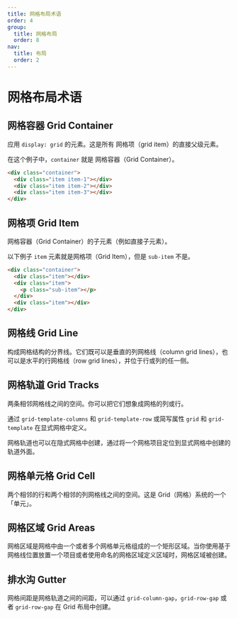 ```yaml
---
title: 网格布局术语
order: 4
group:
  title: 网格布局
  order: 8
nav:
  title: 布局
  order: 2
---
```


# 网格布局术语

## 网格容器 Grid Container

应用 `display: grid` 的元素。这是所有 网格项（grid item）的直接父级元素。

在这个例子中，`container` 就是 网格容器（Grid Container）。

```HTML
<div class="container">
  <div class="item item-1"></div>
  <div class="item item-2"></div>
  <div class="item item-3"></div>
</div>
```

## 网格项 Grid Item

网格容器（Grid Container）的子元素（例如直接子元素）。

以下例子 `item` 元素就是网格项（Grid Item），但是 `sub-item` 不是。

```HTML
<div class="container">
  <div class="item"></div>
  <div class="item">
    <p class="sub-item"></p>
  </div>
  <div class="item"></div>
</div>
```

## 网格线 Grid Line

构成网格结构的分界线。它们既可以是垂直的列网格线（column grid lines），也可以是水平的行网格线（row grid lines），并位于行或列的任一侧。

## 网格轨道 Grid Tracks

两条相邻网格线之间的空间。你可以把它们想象成网格的列或行。

通过 `grid-template-columns` 和 `grid-template-row` 或简写属性 `grid` 和 `grid-template` 在显式网格中定义。

网格轨道也可以在隐式网格中创建，通过将一个网格项目定位到显式网格中创建的轨道外面。

## 网格单元格 Grid Cell

两个相邻的行和两个相邻的列网格线之间的空间。这是 Grid（网格）系统的一个「单元」。

## 网格区域 Grid Areas

网格区域是网格中由一个或者多个网格单元格组成的一个矩形区域。当你使用基于网格线位置放置一个项目或者使用命名的网格区域定义区域时，网格区域被创建。

## 排水沟 Gutter

网格间距是网格轨道之间的间距，可以通过 `grid-column-gap`，`grid-row-gap` 或者 `grid-row-gap` 在 Grid 布局中创建。

